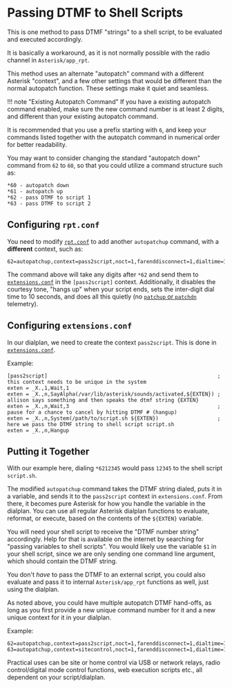 # Passing DTMF to Shell Scripts
This is one method to pass DTMF "strings" to a shell script, to be evaluated and executed accordingly.

It is basically a workaround, as it is not normally possible with the radio channel in `Asterisk/app_rpt`.

This method uses an alternate "autopatch" command with a different Asterisk "context", and a few other settings that would be different than the normal autopatch function. These settings make it quiet and seamless.

!!! note "Existing Autopatch Command"
    If you have a existing autopatch command enabled, make sure the new command number is at least 2 digits, and different than your existing autopatch command.

It is recommended that you use a prefix starting with `6`, and keep your commands listed together with the autopatch command in numerical order for better readability.

You may want to consider changing the standard "autopatch down" command from `62` to `60`, so that you could utilize a command structure such as:

```
*60 - autopatch down
*61 - autopatch up
*62 - pass DTMF to script 1
*63 - pass DTMF to script 2
```

## Configuring `rpt.conf`
You need to modify [`rpt.conf`](../config/rpt_conf.md) to add another `autopatchup` command, with a **different** context, such as:

```
62=autopatchup,context=pass2script,noct=1,farenddisconnect=1,dialtime=10000,quiet=1 
```

The command above will take any digits after `*62` and send them to [`extensions.conf`](../config/extensions_conf.md) in the `[pass2script]` context. Additionally, it disables the courtesy tone, "hangs up" when your script ends, sets the inter-digit dial time to 10 seconds, and does all this quietly (no [`patchup` or `patchdn`](./courtesytones.md) telemetry).

## Configuring `extensions.conf`
In our dialplan, we need to create the context `pass2script`. This is done in [`extensions.conf`](../config/extensions_conf.md).

Example:

```
[pass2script]                                                       ; this context needs to be unique in the system
exten = _X.,1,Wait,1
exten = _X.,n,SayAlpha(/var/lib/asterisk/sounds/activated,${EXTEN}) ; allison says something and then speaks the dtmf string {EXTEN}
exten = _X.,n,Wait,3                                                ; pause for a chance to cancel by hitting DTMF # (hangup)
exten = _X.,n,System(/path/to/script.sh ${EXTEN})                   ; here we pass the DTMF string to shell script script.sh
exten = _X.,n,Hangup
```

## Putting it Together
With our example here, dialing `*6212345` would pass `12345` to the shell script `script.sh`.

The modified `autopatchup` command takes the DTMF string dialed, puts it in a variable, and sends it to the `pass2script` context in `extensions.conf`. From there, it becomes pure Asterisk for how you handle the variable in the dialplan. You can use all regular Asterisk dialplan functions to evaluate, reformat, or execute, based on the contents of the `${EXTEN}` variable.

You will need your shell script to receive the "DTMF number string" accordingly. Help for that is available on the internet by searching for "passing variables to shell scripts". You would likely use the variable `$1` in your shell script, since we are only sending one command line argument, which should contain the DTMF string. 

You don't *have* to pass the DTMF to an external script, you could also evaluate and pass it to internal `Asterisk/app_rpt` functions as well, just using the dialplan.

As noted above, you could have multiple autopatch DTMF hand-offs, as long as you first provide a new unique command number for it and a new unique context for it in your dialplan.

Example:

```
62=autopatchup,context=pass2script,noct=1,farenddisconnect=1,dialtime=10000,quiet=1 
63=autopatchup,context=sitecontrol,noct=1,farenddisconnect=1,dialtime=10000,quiet=1 
```

Practical uses can be site or home control via USB or network relays, radio control/digital mode control functions, web execution scripts etc., all dependent on your script/dialplan.